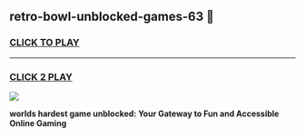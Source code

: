 
## retro-bowl-unblocked-games-63 👋
<h3>
<a href="https://premium.freeplayer.one?title=retro-bowl-unblocked-games-63&ref=14F">CLICK TO PLAY</a></h3>
<hr>

<h3>
<a href="https://premium.freeplayer.one?title=retro-bowl-unblocked-games-63&ref=14F">CLICK 2 PLAY</a>
  
</h3>

<a href="https://premium.freeplayer.one?title=retro-bowl-unblocked-games-63&ref=12F/"><img src="https://clearcache.store/games.png"></a>


**worlds hardest game unblocked: Your Gateway to Fun and Accessible Online Gaming**
